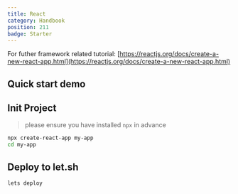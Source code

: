 ```yaml
---
title: React
category: Handbook
position: 211
badge: Starter
---
```


<alert type="info">

For futher framework related tutorial: [https://reactjs.org/docs/create-a-new-react-app.html](https://reactjs.org/docs/create-a-new-react-app.html)

</alert>

## Quick start demo

<AsciiPlayer id="nhhPcgtSCwjLOpEFfGcS9sCyS"></AsciiPlayer>

## Init Project

> please ensure you have installed `npx` in advance

```bash
npx create-react-app my-app
cd my-app
```

## Deploy to let.sh

```bash
lets deploy
```
